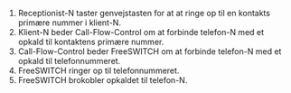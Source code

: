 1. Receptionist-N taster genvejstasten for at at ringe op til en kontakts primære nummer i klient-N.
1. Klient-N beder Call-Flow-Control om at forbinde telefon-N med et opkald til kontaktens primære nummer.
1. Call-Flow-Control beder FreeSWITCH om at forbinde telefon-N med et opkald til telefonnummeret.
1. FreeSWITCH ringer op til telefonnummeret.
1. FreeSWITCH brokobler opkaldet til telefon-N.
